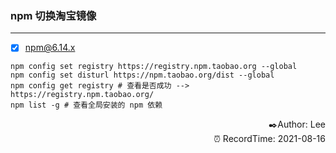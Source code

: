### npm 切换淘宝镜像

---

- [x] npm@6.14.x

```Terminal
npm config set registry https://registry.npm.taobao.org --global
npm config set disturl https://npm.taobao.org/dist --global
npm config get registry # 查看是否成功 --> https://registry.npm.taobao.org/
npm list -g # 查看全局安装的 npm 依赖
```





<div align=right>✒️Author: Lee</div>
<div align=right>⏰ RecordTime: 2021-08-16</div>

